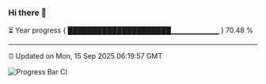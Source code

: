 ### Hi there 👋

⏳ Year progress { █████████████████████▁▁▁▁▁▁▁▁▁ } 70.48 %

---

⏰ Updated on Mon, 15 Sep 2025 06:19:57 GMT

![Progress Bar CI](https://github.com/code-lakshay/GitHub-Actions-Demo/workflows/Progress%20Bar%20CI/badge.svg)
